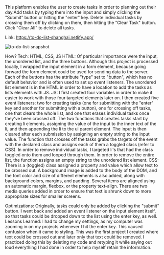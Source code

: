 This platform enables the user to create tasks in order to planning out their day.Add tasks by typing them into the input and simply clicking the "Submit" button or hitting the "enter" key. Delete individual tasks by crossing them off by clicking on them, then hitting the "Clear Task" button. Click "Clear All" to delete all tasks. 

Link: https://to-do-list-shanghai.netlify.app/

![to-do-list-snapshot](https://user-images.githubusercontent.com/98935149/164950574-8d3f8a78-7c08-4ed3-ad48-ab2e806b0063.jpg)

How?
Tech: HTML, CSS, JS
HTML: Of particular importance were the input, the unordered list, and the three buttons. Although this project is processed locally, I wrapped the input element in a form element, because going forward the form element could be used for sending data to the server. Each of the buttons has the attribute "type" set to "button", which has no default behavior and is often used to set up event listeners. The unordered list element is in the HTML in order to have a location to add the tasks as lists elements with JS. 
JS: I first created four variables in order to make it easier to work with those four targeted elements later on. I then created five event listeners: two for creating tasks (one for submitting with the "enter" key and another for submitting with a button), one for crossing off tasks, one that clears the whole list, and one that erases individual tasks once they've been crossed off. The two functions that creates tasks start by creating li elements, assigning the value of the input to the inner text of the li, and then appending the li to the ul parent element. The input is then cleared after each submission by assigning an empty string to the input value. The function that crosses off the tasks grabs the targets of the event with the declared class and assigns each of them a toggled class (refer to CSS). In order to remove individual tasks, I targeted li's that had the class toggled onto them and looped through them. In order to remove the entire list, the function assigns an empty string to the unordered list element. 
CSS: There is a (toggled) class assigned a property and value which allow text to be crossed out. A background image is added to the body of the DOM, and the font color and size of different elements is also added, along with background colors, margins, and padding. Several items are aligned using an automatic margin, flexbox, or the property text-align. There are two media queries added in order to ensure that text is shrunk down to more appropriate sizes for smaller screens. 

Optimizations: Originally, tasks could only be added by clicking the "submit" button. I went back and added an event listener on the input element itself, so that tasks could be dropped down to the list using the enter key, as well.
Lessons Learned: I had to change my settings, as my computer was zooming in on my projects whenever I hit the enter key. This caused confusion when it came to styling. This was the first project I created where text could be crossed out and later only that text could be removed. I practiced doing this by deleting my code and retyping it while saying out loud everything I had done in order to help myself retain the information.

